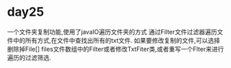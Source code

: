 # day25
一个文件夹复制功能,使用了javaIO遍历文件夹的方式
通过Filter文件过滤器遍历文件中的所有方式,在文件中查找出所有的txt文件.
如果要修改复制的文件,可以选择删除掉File[] files文件数组中的Filter或者修改TxtFiter类,或者重写一个Flter来进行遍历的过滤筛选.
